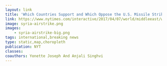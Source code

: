 ```yaml
---
layout: link
title: 'Which Countries Support and Which Oppose the U.S. Missile Strikes in Syria'
link: https://www.nytimes.com/interactive/2017/04/07/world/middleeast/world-reactions-syria-strike.html
image: syria-airstrike.png
images:
    - syria-airstrike-big.png
tags: international,breaking news
type: static,map,choropleth
publication: NYT
classes:
coauthors: Yonette Joseph And Anjali Singhvi
---
```


